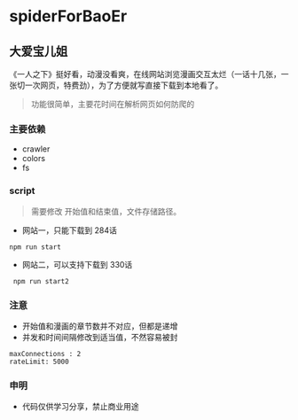 # spiderForBaoEr

## 大爱宝儿姐

《一人之下》挺好看，动漫没看爽，在线网站浏览漫画交互太烂（一话十几张，一张切一次网页，特费劲），为了方便就写直接下载到本地看了。

> 功能很简单，主要花时间在解析网页如何防爬的

### 主要依赖
 - crawler
 - colors
 - fs

### script

> 需要修改 开始值和结束值，文件存储路径。

- 网站一，只能下载到 284话

 ```
 npm run start
 ```

- 网站二，可以支持下载到 330话

```
 npm run start2
```

### 注意
- 开始值和漫画的章节数并不对应，但都是递增
- 并发和时间间隔修改到适当值，不然容易被封

```
maxConnections : 2
rateLimit: 5000
```
### 申明
- 代码仅供学习分享，禁止商业用途
